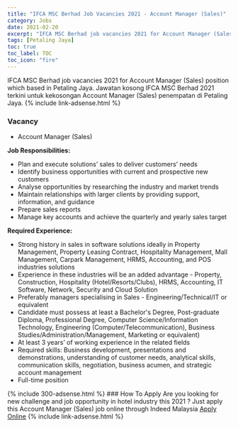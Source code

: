 ```yaml
---
title: "IFCA MSC Berhad Job Vacancies 2021 - Account Manager (Sales)" 
category: Jobs 
date: 2021-02-20 
excerpt: "IFCA MSC Berhad job vacancies 2021 for Account Manager (Sales) position which based in Petaling Jaya. Jawatan kosong IFCA MSC Berhad 2021 terkini untuk kekosongan Account Manager (Sales) penempatan di Petaling Jaya" 
tags: [Petaling Jaya] 
toc: true 
toc_label: TOC 
toc_icon: "fire" 
--- 
```


IFCA MSC Berhad job vacancies 2021 for Account Manager (Sales) position which based in Petaling Jaya. Jawatan kosong IFCA MSC Berhad 2021 terkini untuk kekosongan Account Manager (Sales) penempatan di Petaling Jaya. 
{% include link-adsense.html %} 
### Vacancy 
- Account Manager (Sales) 
<div><div><div><p><b>Job Responsibilities:</b></p>
<ul>
<li>Plan and execute solutions&#8217; sales to deliver customers&#8217; needs</li>
<li>Identify business opportunities with current and prospective new customers</li>
<li>Analyse opportunities by researching the industry and market trends</li>
<li>Maintain relationships with larger clients by providing support, information, and guidance</li>
<li>Prepare sales reports</li>
<li>Manage key accounts and achieve the quarterly and yearly sales target</li>
</ul>
<p><b>Required Experience:</b></p>
<ul>
<li>Strong history in sales in software solutions ideally in Property Management, Property Leasing Contract, Hospitality Management, Mall Management, Carpark Management, HRMS, Accounting, and POS industries solutions</li>
<li>Experience in these industries will be an added advantage - Property, Construction, Hospitality (Hotel/Resorts/Clubs), HRMS, Accounting, IT Software, Network, Security and Cloud Solution</li>
<li>Preferably managers specialising in Sales - Engineering/Technical/IT or equivalent</li>
<li>Candidate must possess at least a Bachelor's Degree, Post-graduate Diploma, Professional Degree, Computer Science/Information Technology, Engineering (Computer/Telecommunication), Business Studies/Administration/Management, Marketing or equivalent)</li>
<li>At least 3 years&#8217; of working experience in the related fields</li>
<li>Required skills: Business development, presentations and demonstrations, understanding of customer needs, analytical skills, communication skills, negotiation, business acumen, and strategic account management</li>
<li>Full-time position</li></ul></div></div></div> 
{% include 300-adsense.html %} 
### How To Apply 
Are you looking for new challenge and job opportunity in hotel industry this 2021 ?
Just apply this Account Manager (Sales) job online through Indeed Malaysia 
<a href="https://malaysia.indeed.com/viewjob?jk=cf00161410e52a7f" class="btn btn--info" target="_blank" rel="nofollow noopenner">Apply Online</a> 
{% include link-adsense.html %} 